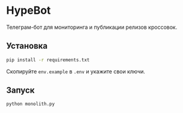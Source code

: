 # HypeBot

Телеграм-бот для мониторинга и публикации релизов кроссовок.

## Установка
```bash
pip install -r requirements.txt
```

Скопируйте `env.example` в `.env` и укажите свои ключи.

## Запуск
```bash
python monolith.py
```
